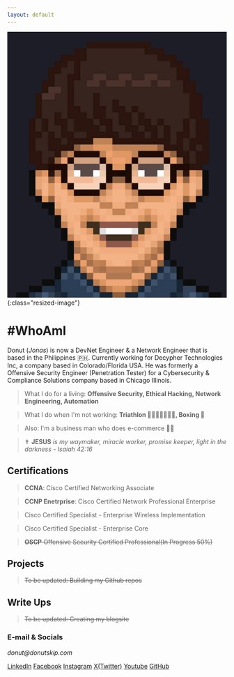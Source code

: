 ```yaml
---
layout: default
---
```


![Donut](assets/images/me2.png){:class="resized-image"}
# #WhoAmI 

Donut (_Jonas_) is now a DevNet Engineer & a Network Engineer that is based in the Philippines 🇵🇭. Currently working for Decypher Technologies Inc, a company based in Colorado/Florida USA. He was formerly a Offensive Security Engineer (Penetration Tester) for a Cybersecurity & Compliance Solutions company based in Chicago Illinois. 

> What I do for a living: **Offensive Security, Ethical Hacking, Network Engineering, Automation**

> What I do when I'm not working: **Triathlon 🏊🏽‍♂️🚴🏽🏃🏽, Boxing 🥊**

> Also: I'm a business man who does e-commerce 🛒🌐

> ✝️ **JESUS** _is my waymaker, miracle worker, promise keeper, light in the darkness - Isaiah 42:16_ 

## Certifications

> **CCNA**: Cisco Certified Networking Associate

> **CCNP Enetrprise**: Cisco Certified Network Professional Enterprise

> Cisco Certified Specialist - Enterprise Wireless Implementation

> Cisco Certified Specialist - Enterprise Core

> ~~**OSCP** Offensive Security Certified Professional(In Progress 50%)~~

## Projects

> ~~To be updated: Building my Github repos~~

## Write Ups

> ~~To be updated: Creating my blogsite~~

### E-mail & Socials 
_donut@donutskip.com_

[LinkedIn](https://www.linkedin.com/in/donutskip/)
[Facebook](https://www.facebook.com/donutxkip/)
[Instagram](https://www.instagram.com/donutskip/)
[X(Twitter)](https://x.com/donutxkip)
[Youtube](https://www.youtube.com/@donutskip)
[GitHub](https://github.com/donutskip)

